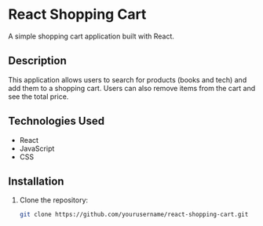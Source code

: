 # React Shopping Cart

A simple shopping cart application built with React.

## Description

This application allows users to search for products (books and tech) and add them to a shopping cart. Users can also remove items from the cart and see the total price.

## Technologies Used

- React
- JavaScript
- CSS

## Installation

1. Clone the repository:
   ```bash
   git clone https://github.com/yourusername/react-shopping-cart.git
